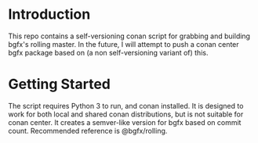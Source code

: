 # Introduction 
This repo contains a self-versioning conan script for grabbing and building bgfx's rolling master. In the future, I will attempt to push a conan center bgfx package based on (a non self-versioning variant of) this.

# Getting Started
The script requires Python 3 to run, and conan installed. It is designed to work for both local and shared conan distributions, but is not suitable for conan center. It creates a semver-like version for bgfx based on commit count. Recommended reference is @bgfx/rolling.